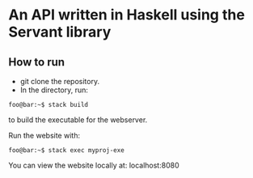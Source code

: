 # An API written in Haskell using the Servant library

## How to run
- git clone the repository.
- In the directory, run:

```console
foo@bar:~$ stack build
```

to build the executable for the webserver.

Run the website with:
```console
foo@bar:~$ stack exec myproj-exe 
```

You can view the website locally at: localhost:8080




